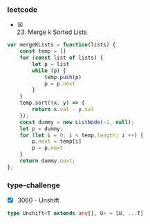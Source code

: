 ### leetcode

- [x] 23. Merge k Sorted Lists
```javascript
var mergeKLists = function(lists) {
    const temp = []
    for (const list of lists) {
        let p = list
        while (p) {
            temp.push(p)
            p = p.next
        }
    }
    temp.sort((x, y) => {
        return x.val - y.val
    });
    const dummy = new ListNode(-1, null);
    let p = dummy;
    for (let i = 0; i < temp.length; i ++) {
        p.next = temp[i]
        p = p.next
    }
    return dummy.next;
};
```


### type-challenge

-  [x] 3060 - Unshift
```typescript
type Unshift<T extends any[], U> = [U, ...T]
```